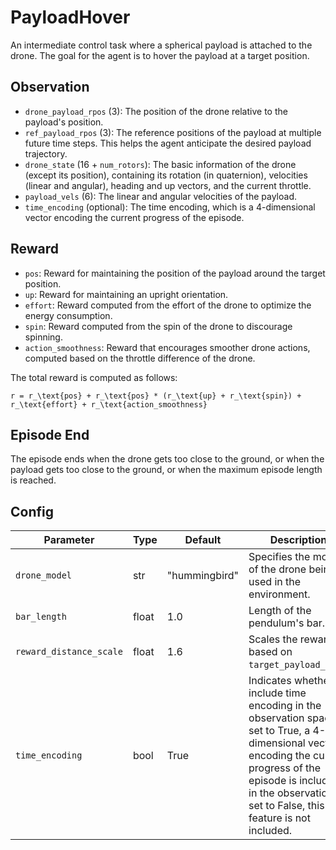 # PayloadHover

An intermediate control task where a spherical payload is attached to the drone.
The goal for the agent is to hover the payload at a target position.

## Observation

- `drone_payload_rpos` (3): The position of the drone relative to the payload's position.
- `ref_payload_rpos` (3): The reference positions of the
payload at multiple future time steps. This helps the agent anticipate the desired payload
trajectory.
- `drone_state` (16 + `num_rotors`): The basic information of the drone (except its position),
containing its rotation (in quaternion), velocities (linear and angular),
heading and up vectors, and the current throttle.
- `payload_vels` (6): The linear and angular velocities of the payload.
- `time_encoding` (optional): The time encoding, which is a 4-dimensional
vector encoding the current progress of the episode.

## Reward

- `pos`: Reward for maintaining the position of the payload around the target position.
- `up`: Reward for maintaining an upright orientation.
- `effort`: Reward computed from the effort of the drone to optimize the
energy consumption.
- `spin`: Reward computed from the spin of the drone to discourage spinning.
- `action_smoothness`: Reward that encourages smoother drone actions, computed based on the throttle difference of the drone.

The total reward is computed as follows:

```{math}
r = r_\text{pos} + r_\text{pos} * (r_\text{up} + r_\text{spin}) + r_\text{effort} + r_\text{action_smoothness}
```

## Episode End

The episode ends when the drone gets too close to the ground, or when
the payload gets too close to the ground, or when the maximum episode length
is reached.

## Config

| Parameter               | Type  | Default       | Description                                                                                                                                                                                                                             |
| ----------------------- | ----- | ------------- | --------------------------------------------------------------------------------------------------------------------------------------------------------------------------------------------------------------------------------------- |
| `drone_model`           | str   | "hummingbird" | Specifies the model of the drone being used in the environment.                                                                                                                                                                         |
| `bar_length`            | float | 1.0           | Length of the pendulum's bar.                                                                                                                                                                                                           |
| `reward_distance_scale` | float | 1.6           | Scales the reward based on `target_payload_rpos`.                                                                                                                                                                                       |
| `time_encoding`         | bool  | True          | Indicates whether to include time encoding in the observation space. If set to True, a 4-dimensional vector encoding the current progress of the episode is included in the observation. If set to False, this feature is not included. |
